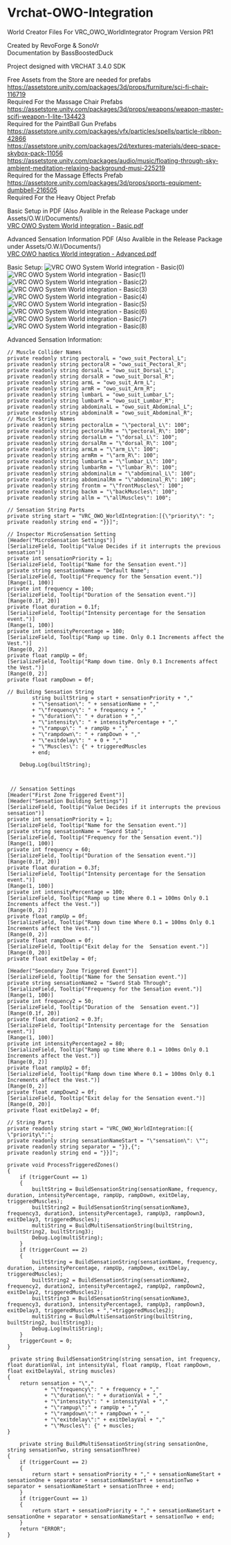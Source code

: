 # Vrchat-OWO-Integration
 World Creator Files For VRC_OWO_WorldIntegrator Program Version PR1   
 
 Created by RevoForge & SonoVr   
 Documentation by BassBoostedDuck
 
 Project designed with VRCHAT 3.4.0 SDK  
 
 Free Assets from the Store are needed for prefabs  
 https://assetstore.unity.com/packages/3d/props/furniture/sci-fi-chair-116719  
 Required For the Massage Chair Prefabs  
 https://assetstore.unity.com/packages/3d/props/weapons/weapon-master-scifi-weapon-1-lite-134423  
 Required for the PaintBall Gun Prefabs  
 https://assetstore.unity.com/packages/vfx/particles/spells/particle-ribbon-42866  
 https://assetstore.unity.com/packages/2d/textures-materials/deep-space-skybox-pack-11056  
 https://assetstore.unity.com/packages/audio/music/floating-through-sky-ambient-meditation-relaxing-background-musi-225219  
 Required for the Massage Effects Prefab  
 https://assetstore.unity.com/packages/3d/props/sports-equipment-dumbbell-216505  
 Required For the Heavy Object Prefab  

Basic Setup in PDF (Also Avalible in the Release Package under Assets/O.W.I/Documents/)   
[VRC OWO System World integration - Basic.pdf](https://github.com/RevoForge/Vrchat-OWO-Integration/files/12851576/VRC.OWO.System.World.integration.-.Basic.pdf)

Advanced Sensation Information PDF (Also Avalible in the Release Package under Assets/O.W.I/Documents/)   
[VRC OWO haptics World integration - Advanced.pdf](https://github.com/RevoForge/Vrchat-OWO-Integration/files/12851581/VRC.OWO.haptics.World.integration.-.Advanced.pdf)

Basic Setup:
![VRC OWO System World integration - Basic(0)](https://github.com/RevoForge/Vrchat-OWO-Integration/assets/144636833/fecf1405-5bae-4122-bc7e-50104a07fbba)
![VRC OWO System World integration - Basic(1)](https://github.com/RevoForge/Vrchat-OWO-Integration/assets/144636833/538d49ad-6e1f-44a6-b978-84f72aa4cb41)
![VRC OWO System World integration - Basic(2)](https://github.com/RevoForge/Vrchat-OWO-Integration/assets/144636833/ea507622-6e9a-4ac5-be03-6e39dd3d7fad)
![VRC OWO System World integration - Basic(3)](https://github.com/RevoForge/Vrchat-OWO-Integration/assets/144636833/3c1e9b7c-e7fc-41f5-b4a8-f22c45cc8304)
![VRC OWO System World integration - Basic(4)](https://github.com/RevoForge/Vrchat-OWO-Integration/assets/144636833/b13e17b4-3e58-4c6d-8f95-f25fc691517c)
![VRC OWO System World integration - Basic(5)](https://github.com/RevoForge/Vrchat-OWO-Integration/assets/144636833/3d5e2b31-df75-4b9d-848b-abe768a1d4b4)
![VRC OWO System World integration - Basic(6)](https://github.com/RevoForge/Vrchat-OWO-Integration/assets/144636833/6fa9addb-e1d1-43c5-9e56-6b85b7198bb1)
![VRC OWO System World integration - Basic(7)](https://github.com/RevoForge/Vrchat-OWO-Integration/assets/144636833/242fcf57-39a5-421c-8774-dd5e2eb2ffba)
![VRC OWO System World integration - Basic(8)](https://github.com/RevoForge/Vrchat-OWO-Integration/assets/144636833/a1df1dc2-8c53-494f-ba23-28135e7d48e5)

Advanced Sensation Information:


    // Muscle Collider Names
    private readonly string pectoralL = "owo_suit_Pectoral_L";
    private readonly string pectoralR = "owo_suit_Pectoral_R";
    private readonly string dorsalL = "owo_suit_Dorsal_L";
    private readonly string dorsalR = "owo_suit_Dorsal_R";
    private readonly string armL = "owo_suit_Arm_L";
    private readonly string armR = "owo_suit_Arm_R";
    private readonly string lumbarL = "owo_suit_Lumbar_L";
    private readonly string lumbarR = "owo_suit_Lumbar_R";
    private readonly string abdominalL = "owo_suit_Abdominal_L";
    private readonly string abdominalR = "owo_suit_Abdominal_R";
    // Muscle String Names
    private readonly string pectoralLm = "\"pectoral_L\": 100";
    private readonly string pectoralRm = "\"pectoral_R\": 100";
    private readonly string dorsalLm = "\"dorsal_L\": 100";
    private readonly string dorsalRm = "\"dorsal_R\": 100";
    private readonly string armLm = "\"arm_L\": 100";
    private readonly string armRm = "\"arm_R\": 100";
    private readonly string lumbarLm = "\"lumbar_L\": 100";
    private readonly string lumbarRm = "\"lumbar_R\": 100";
    private readonly string abdominalLm = "\"abdominal_L\": 100";
    private readonly string abdominalRm = "\"abdominal_R\": 100";
    private readonly string frontm = "\"frontMuscles\": 100";
    private readonly string backm = "\"backMuscles\": 100";
    private readonly string allm = "\"allMuscles\": 100";

    // Sensation String Parts
    private string start = "VRC_OWO_WorldIntegration:[{\"priority\": ";
    private readonly string end = "}}]";

    // Inspector MicroSensation Setting
    [Header("MicroSensation Settings")]
    [SerializeField, Tooltip("Value Decides if it interrupts the previous sensation")]
    private int sensationPriority = 1;
    [SerializeField, Tooltip("Name for the Sensation event.")]
    private string sensationName = "Default Name";
    [SerializeField, Tooltip("Frequency for the Sensation event.")]
    [Range(1, 100)]
    private int frequency = 100;
    [SerializeField, Tooltip("Duration of the Sensation event.")]
    [Range(0.1f, 20)]
    private float duration = 0.1f;
    [SerializeField, Tooltip("Intensity percentage for the Sensation event.")]
    [Range(1, 100)]
    private int intensityPercentage = 100;
    [SerializeField, Tooltip("Ramp up time. Only 0.1 Increments affect the Vest.")]
    [Range(0, 2)]
    private float rampUp = 0f;
    [SerializeField, Tooltip("Ramp down time. Only 0.1 Increments affect the Vest.")]
    [Range(0, 2)]
    private float rampDown = 0f;

    // Building Sensation String
            string builtString = start + sensationPriority + "," 
            + "\"sensation\": " + sensationName + ","
            + "\"frequency\": " + frequency + ","
            + "\"duration\": " + duration + ","
            + "\"intensity\": " + intensityPercentage + ","
            + "\"rampup\": " + rampUp + ","
            + "\"rampdown\": " + rampDown + ","
            + "\"exitdelay\": " + 0 + ","
            + "\"Muscles\": {" + triggeredMuscles
            + end;

        Debug.Log(builtString);



     // Sensation Settings
    [Header("First Zone Triggered Event")]
    [Header("Sensation Building Settings")]
    [SerializeField, Tooltip("Value Decides if it interrupts the previous sensation")]
    private int sensationPriority = 1;
    [SerializeField, Tooltip("Name for the Sensation event.")]
    private string sensationName = "Sword Stab";
    [SerializeField, Tooltip("Frequency for the Sensation event.")]
    [Range(1, 100)]
    private int frequency = 60;
    [SerializeField, Tooltip("Duration of the Sensation event.")]
    [Range(0.1f, 20)]
    private float duration = 0.3f;
    [SerializeField, Tooltip("Intensity percentage for the Sensation event.")]
    [Range(1, 100)]
    private int intensityPercentage = 100;
    [SerializeField, Tooltip("Ramp up time Where 0.1 = 100ms Only 0.1 Increments affect the Vest.")]
    [Range(0, 2)]
    private float rampUp = 0f;
    [SerializeField, Tooltip("Ramp down time Where 0.1 = 100ms Only 0.1 Increments affect the Vest.")]
    [Range(0, 2)]
    private float rampDown = 0f;
    [SerializeField, Tooltip("Exit delay for the  Sensation event.")]
    [Range(0, 20)]
    private float exitDelay = 0f;

    [Header("Secondary Zone Triggered Event")]
    [SerializeField, Tooltip("Name for the Sensation event.")]
    private string sensationName2 = "Sword Stab Through";
    [SerializeField, Tooltip("Frequency for the Sensation event.")]
    [Range(1, 100)]
    private int frequency2 = 50;
    [SerializeField, Tooltip("Duration of the  Sensation event.")]
    [Range(0.1f, 20)]
    private float duration2 = 0.3f;
    [SerializeField, Tooltip("Intensity percentage for the  Sensation event.")]
    [Range(1, 100)]
    private int intensityPercentage2 = 80;
    [SerializeField, Tooltip("Ramp up time Where 0.1 = 100ms Only 0.1 Increments affect the Vest.")]
    [Range(0, 2)]
    private float rampUp2 = 0f;
    [SerializeField, Tooltip("Ramp down time Where 0.1 = 100ms Only 0.1 Increments affect the Vest.")]
    [Range(0, 2)]
    private float rampDown2 = 0f;
    [SerializeField, Tooltip("Exit delay for the Sensation event.")]
    [Range(0, 20)]
    private float exitDelay2 = 0f;

    // String Parts
    private readonly string start = "VRC_OWO_WorldIntegration:[{ \"priority\":";
    private readonly string sensationNameStart = "\"sensation\": \"";
    private readonly string separator = "}},{";
    private readonly string end = "}}]";
    
    private void ProcessTriggeredZones()
    {
        if (triggerCount == 1)
        {
            builtString = BuildSensationString(sensationName, frequency, duration, intensityPercentage, rampUp, rampDown, exitDelay, triggeredMuscles);
            builtString2 = BuildSensationString(sensationName3, frequency3, duration3, intensityPercentage3, rampUp3, rampDown3, exitDelay3, triggeredMuscles);
            multiString = BuildMultiSensationString(builtString, builtString2, builtString3);
            Debug.Log(multiString);
        }
        if (triggerCount == 2)
        {
            builtString = BuildSensationString(sensationName, frequency, duration, intensityPercentage, rampUp, rampDown, exitDelay, triggeredMuscles);
            builtString2 = BuildSensationString(sensationName2, frequency2, duration2, intensityPercentage2, rampUp2, rampDown2, exitDelay2, triggeredMuscles2);
            builtString3 = BuildSensationString(sensationName3, frequency3, duration3, intensityPercentage3, rampUp3, rampDown3, exitDelay3, triggeredMuscles + ","+triggeredMuscles2);
            multiString = BuildMultiSensationString(builtString, builtString2, builtString3);
            Debug.Log(multiString);
        }
        triggerCount = 0;
    }
    
     private string BuildSensationString(string sensation, int frequency, float durationVal, int intensityVal, float rampUp, float rampDown, float exitDelayVal, string muscles)
    {
        return sensation + "\","
                + "\"frequency\": " + frequency + ","
                + "\"duration\": " + durationVal + ","
                + "\"intensity\": " + intensityVal + ","
                + "\"rampup\":" + rampUp + ","
                + "\"rampdown\":" + rampDown + ","
                + "\"exitdelay\":" + exitDelayVal + ","
                + "\"Muscles\": {" + muscles;
    }
    
        private string BuildMultiSensationString(string sensationOne, string sensationTwo, string sensationThree)
    {
        if (triggerCount == 2)
        {
            return start + sensationPriority + "," + sensationNameStart + sensationOne + separator + sensationNameStart + sensationTwo + separator + sensationNameStart + sensationThree + end;
        }
        if (triggerCount == 1)
        {
            return start + sensationPriority + "," + sensationNameStart + sensationOne + separator + sensationNameStart + sensationTwo + end;
        }
        return "ERROR";
    }

    

